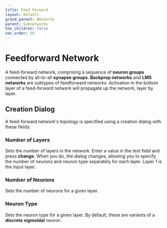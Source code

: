 ```yaml
---
title: Feed Forward
layout: default
grand_parent: Networks
parent: Subnetworks
has_children: false
nav_order: 50
---
```


# Feedforward Network

<!-- TODO: Add image -->

A feed-forward network, comprising a sequence of **neuron groups** connected by all-to-all **synapse groups**. **Backprop networks** and **LMS networks** are subtypes of feedforward networks. Activation in the bottom layer of a feed-forward network will propagate up the network, layer by layer.

<!-- TODO: Add image -->

## Creation Dialog

A feed-forward network's topology is specified using a creation dialog with these fields:

### Number of Layers

Sets the number of layers in the network. Enter a value in the text field and press **change**. When you do, the dialog changes, allowing you to specify the number of neurons and neuron type separately for each layer. Layer 1 is the input layer.

### Number of Neurons

Sets the number of neurons for a given layer.

### Neuron Type

Sets the neuron type for a given layer. By default, these are variants of a **discrete sigmoidal** neuron.
